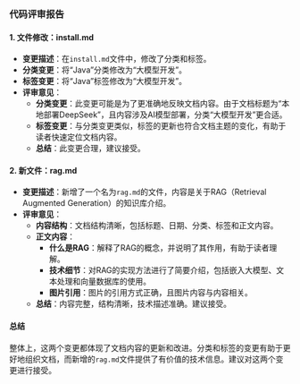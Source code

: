 ### 代码评审报告

#### 1. 文件修改：install.md
- **变更描述**：在`install.md`文件中，修改了分类和标签。
- **分类变更**：将“Java”分类修改为“大模型开发”。
- **标签变更**：将“Java”标签修改为“大模型开发”。
- **评审意见**：
  - **分类变更**：此变更可能是为了更准确地反映文档内容。由于文档标题为“本地部署DeepSeek”，且内容涉及AI模型部署，分类“大模型开发”更合适。
  - **标签变更**：与分类变更类似，标签的更新也符合文档主题的变化，有助于读者快速定位文档内容。
  - **总结**：此变更合理，建议接受。

#### 2. 新文件：rag.md
- **变更描述**：新增了一个名为`rag.md`的文件，内容是关于RAG（Retrieval Augmented Generation）的知识库介绍。
- **评审意见**：
  - **内容结构**：文档结构清晰，包括标题、日期、分类、标签和正文内容。
  - **正文内容**：
    - **什么是RAG**：解释了RAG的概念，并说明了其作用，有助于读者理解。
    - **技术细节**：对RAG的实现方法进行了简要介绍，包括嵌入大模型、文本处理和向量数据库的使用。
    - **图片引用**：图片的引用方式正确，且图片内容与内容相关。
  - **总结**：内容完整，结构清晰，技术描述准确。建议接受。

#### 总结
整体上，这两个变更都体现了文档内容的更新和改进。分类和标签的变更有助于更好地组织文档，而新增的`rag.md`文件提供了有价值的技术信息。建议对这两个变更进行接受。